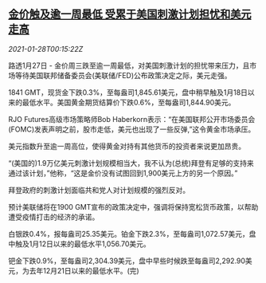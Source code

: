 <!--1611793394000-->
[金价触及逾一周最低 受累于美国刺激计划担忧和美元走高](https://cn.reuters.com/article/precious-metals-0127-wedn-idCNKBS29X016)
------

<div><i>2021-01-28T00:15:22Z</i></div><p>路透1月27日 - 金价周三跌至逾一周最低，对美国刺激计划的担忧带来压力，且市场等待美国联邦储备委员会(美联储/FED)公布政策决定之际，美元走强。</p><p>1841 GMT，现货金下跌0.3%，至每盎司1,845.61美元，盘中稍早触及1月18日以来的最低水平。美国黄金期货结算价下跌0.6%，至每盎司1,844.90美元。</p><p>RJO Futures高级市场策略师Bob Haberkorn表示：“在美国联邦公开市场委员会(FOMC)发表声明之前，股市走低，美元也出现了一些反弹,”这令黄金市场承压。</p><p>美元指数升至逾一周高位，使得黄金对持有其他货币的投资者来说更加昂贵。</p><p>“(美国的)1.9万亿美元刺激计划规模相当大，我不认为(总统)拜登有足够的支持来通过该计划，”他称，“这是金价没有试图回到1,900美元上方的另一个原因。”</p><p>拜登政府的刺激计划面临共和党人对计划规模的强烈反对。</p><p>预计美联储将在1900 GMT宣布的政策决定中，强调将保持宽松货币政策，以帮助遭受疫情打击的经济的承诺。</p><p>白银跌0.4%，报每盎司25.35美元。铂金下跌2.3%，至每盎司1,072.57美元，盘中触及1月12日以来的最低水平1,056.70美元。</p><p>钯金下跌0.9%，至每盎司2,304.39美元，盘中早些时候跌至每盎司2,292.90美元，为去年12月21日以来的最低水平。(完)</p>
